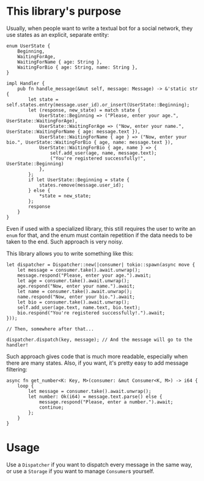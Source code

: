 # This library's purpose

Usually, when people want to write a textual bot for a social network, they use states as an explicit, separate entity:

```
enum UserState {
    Beginning,
    WaitingForAge,
    WaitingForName { age: String },
    WaitingForBio { age: String, name: String },
}

impl Handler {
    pub fn handle_message(&mut self, message: Message) -> &'static str {
        let state = self.states.entry(message.user_id).or_insert(UserState::Beginning);
        let (response, new_state) = match state {
            UserState::Beginning => ("Please, enter your age.", UserState::WaitingForAge),
            UserState::WaitingForAge => ("Now, enter your name.", UserState::WaitingForName { age: message.text }),
            UserState::WaitingForName { age } => ("Now, enter your bio.", UserState::WaitingForBio { age, name: message.text }),
            UserState::WaitingForBio { age, name } => {
                self.add_user(age, name, message.text);
                ("You're registered successfully!", UserState::Beginning)
            },
        };
        if let UserState::Beginning = state {
            states.remove(message.user_id);
        } else {
            *state = new_state;
        };
        response
    }
}
```

Even if used with a specialized library, this still requires the user to write an `enum` for that, and the enum must contain repetition if the data needs to be taken to the end. Such approach is very noisy.

This library allows you to write something like this:

```
let dispatcher = Dispatcher::new(|consumer| tokio::spawn(async move {
    let message = consumer.take().await.unwrap();
    message.respond("Please, enter your age.").await;
    let age = consumer.take().await.unwrap();
    age.respond("Now, enter your name.").await;
    let name = consumer.take().await.unwrap();
    name.respond("Now, enter your bio.").await;
    let bio = consumer.take().await.unwrap();
    self.add_user(age.text, name.text, bio.text);
    bio.respond("You're registered successfully!.").await;
}));

// Then, somewhere after that...

dispatcher.dispatch(key, message); // And the message will go to the handler!
```

Such approach gives code that is much more readable, especially when there are many states. Also, if you want, it's pretty easy to add message filtering:

```
async fn get_number<K: Key, M>(consumer: &mut Consumer<K, M>) -> i64 {
    loop {
        let message = consumer.take().await.unwrap();
        let number: Ok(i64) = message.text.parse() else {
            message.respond("Please, enter a number.").await;
            continue;
        };
    }
}
```

# Usage

Use a `Dispatcher` if you want to dispatch every message in the same way, or use a `Storage` if you want to manage `Consumer`s yourself.

